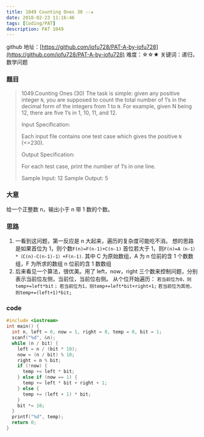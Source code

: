 ```yaml
---
title: 1049 Counting Ones 30 ☆☆★
date: 2018-02-23 11:16:46
tags: [Coding/PAT]
description: PAT 1049
---
```


github 地址：[https://github.com/iofu728/PAT-A-by-iofu728](https://github.com/iofu728/PAT-A-by-iofu728)
难度：☆☆★
关键词：递归，数学问题

### 题目

> 1049.Counting Ones (30)
> The task is simple: given any positive integer `N`, you are supposed to count the total number of 1’s in the decimal form of the integers from 1 to `N`. For example, given N being 12, there are five 1’s in 1, 10, 11, and 12.
>
> Input Specification:
>
> Each input file contains one test case which gives the positive `N` (<=230).
>
> Output Specification:
>
> For each test case, print the number of 1’s in one line.
>
> Sample Input:
> 12
> Sample Output:
> 5

### 大意

给一个正整数 n，输出小于 n 带 1 数的个数。

### 思路

1. 一看到这问题，第一反应是 n 大起来，遍历的复杂度可能吃不消。
   想的思路是如果首位为 1，则个数`F(n)=F(n-1)+C(n-1)`
   首位若大于 1，则`F(n)=A（n-1）*（C(n)-C(n-1)-1）+F(n-1)`.
   其中 C 为原始数组，A 为 n 位前的含 1 个数数组，F 为所求的数组 n 位前的含 1 数数组
2. 后来看见一个算法，很优美。用了 left，now，right 三个数来控制问题，分别表示当前位左侧，当前位，当前位右侧。
   从个位开始遍历：
   `若当前位为0，则temp+=left*bit；`
   `若当前位为1，则temp+=left*bit+right+1;`
   `若当前位为其他，则temp+=(left+1)*bit;`

### code

```cpp
#include <iostream>
int main() {
  int n, left = 0, now = 1, right = 0, temp = 0, bit = 1;
  scanf("%d", &n);
  while (n / bit) {
    left = n / (bit * 10);
    now = (n / bit) % 10;
    right = n % bit;
    if (!now) {
      temp += left * bit;
    } else if (now == 1) {
      temp += left * bit + right + 1;
    } else {
      temp += (left + 1) * bit;
    }
    bit *= 10;
  }
  printf("%d", temp);
  return 0;
}
```
